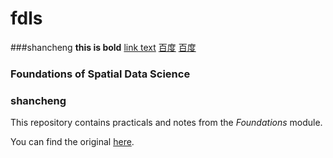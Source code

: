 # fdls
###shancheng
**this is bold**
[link text](url)
[百度](https://www.baidu.com)
[百度](https://www.baidu.com)
### Foundations of Spatial Data Science
### shancheng
This repository contains practicals and notes from the _Foundations_ module. 

You can find the original [here](https://jreades.github.io/fsds/).
